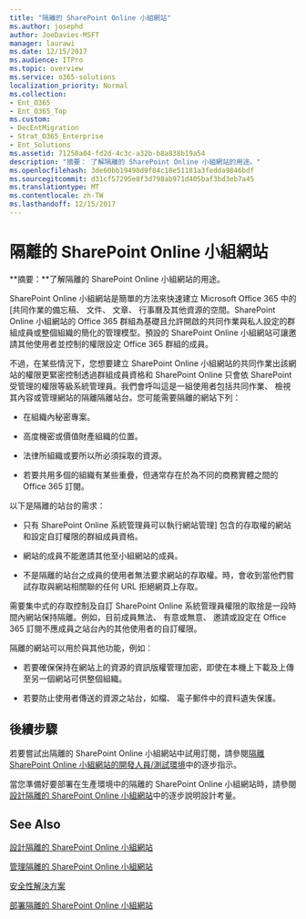```yaml
---
title: "隔離的 SharePoint Online 小組網站"
ms.author: josephd
author: JoeDavies-MSFT
manager: laurawi
ms.date: 12/15/2017
ms.audience: ITPro
ms.topic: overview
ms.service: o365-solutions
localization_priority: Normal
ms.collection:
- Ent_O365
- Ent_O365_Top
ms.custom:
- DecEntMigration
- Strat_O365_Enterprise
- Ent_Solutions
ms.assetid: 71250a04-fd2d-4c3c-a32b-b8a838b19a54
description: "摘要： 了解隔離的 SharePoint Online 小組網站的用途。"
ms.openlocfilehash: 3de60bb19498d9f84c18e51181a3fedda9846bdf
ms.sourcegitcommit: d31cf57295e8f3d798ab971d405baf3bd3eb7a45
ms.translationtype: MT
ms.contentlocale: zh-TW
ms.lasthandoff: 12/15/2017
---
```

# <a name="isolated-sharepoint-online-team-sites"></a>隔離的 SharePoint Online 小組網站

 **摘要：**了解隔離的 SharePoint Online 小組網站的用途。
  
SharePoint Online 小組網站是簡單的方法來快速建立 Microsoft Office 365 中的 [共同作業的備忘稿、 文件、 文章、 行事曆及其他資源的空間。SharePoint Online 小組網站的 Office 365 群組為基礎且允許開啟的共同作業與私人設定的群組成員或整個組織的簡化的管理模型。預設的 SharePoint Online 小組網站可讓邀請其他使用者並控制的權限設定 Office 365 群組的成員。
  
不過，在某些情況下，您想要建立 SharePoint Online 小組網站的共同作業出該網站的權限更緊密控制透過群組成員資格和 SharePoint Online 只會依 SharePoint 受管理的權限等級系統管理員。我們會呼叫這是一組使用者包括共同作業、 檢視其內容或管理網站的隔離隔離站台。您可能需要隔離的網站下列：
  
- 在組織內秘密專案。
    
- 高度機密或價值財產組織的位置。
    
- 法律所組織或要所以所必須採取的資源。
    
- 若要共用多個的組織有某些重疊，但通常存在於為不同的商務實體之間的 Office 365 訂閱。
    
以下是隔離的站台的需求：
  
- 只有 SharePoint Online 系統管理員可以執行網站管理] 包含的存取權的網站和設定自訂權限的群組成員資格。
    
- 網站的成員不能邀請其他至小組網站的成員。
    
- 不是隔離的站台之成員的使用者無法要求網站的存取權。時，會收到當他們嘗試存取與網站相關聯的任何 URL 拒絕網頁上存取。
    
需要集中式的存取控制及自訂 SharePoint Online 系統管理員權限的取捨是一段時間內網站保持隔離。例如，目前成員無法、 有意或無意、 邀請或設定在 Office 365 訂閱不應成員之站台內的其他使用者的自訂權限。
  
隔離的網站可以用於與其他功能，例如：
  
- 若要確保保持在網站上的資源的資訊版權管理加密，即使在本機上下載及上傳至另一個網站可供整個組織。
    
- 若要防止使用者傳送的資源之站台，如檔、 電子郵件中的資料遺失保護。
    
## <a name="next-steps"></a>後續步驟

若要嘗試出隔離的 SharePoint Online 小組網站中試用訂閱，請參閱[隔離 SharePoint Online 小組網站的開發人員/測試環境](isolated-sharepoint-online-team-site-dev-test-environment.md)中的逐步指示。
  
當您準備好要部署在生產環境中的隔離的 SharePoint Online 小組網站時，請參閱[設計隔離的 SharePoint Online 小組網站](design-an-isolated-sharepoint-online-team-site.md)中的逐步說明設計考量。
  
## <a name="see-also"></a>See Also

[設計隔離的 SharePoint Online 小組網站](design-an-isolated-sharepoint-online-team-site.md)
  
[管理隔離的 SharePoint Online 小組網站](manage-an-isolated-sharepoint-online-team-site.md)
  
[安全性解決方案](security-solutions.md)

[部署隔離的 SharePoint Online 小組網站](deploy-an-isolated-sharepoint-online-team-site.md)


